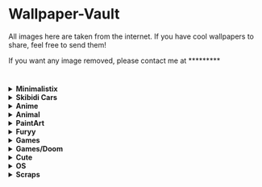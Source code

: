 
# Wallpaper-Vault
All images here are taken from the internet. If you have cool wallpapers to share, feel free to send them!  

If you want any image removed, please contact me at *********  
#
<details>
  <summary><b>Minimalistix</b></summary>

  <img src="https://raw.githubusercontent.com/T4tze/Wallpaper-Vault/main/Wallpaper/Minimalistix/1i918gwz1gl61.png" width="300">

  <img src="https://raw.githubusercontent.com/T4tze/Wallpaper-Vault/main/Wallpaper/Minimalistix/1v6mcuhne1851.jpg" width="300">

  <img src="https://raw.githubusercontent.com/T4tze/Wallpaper-Vault/main/Wallpaper/Minimalistix/5DCF79F9-6124-4DBD-925E-E5DEC87CF129.png" width="300">

  <img src="https://raw.githubusercontent.com/T4tze/Wallpaper-Vault/main/Wallpaper/Minimalistix/a_blue_sky_with_clouds.png" width="300">

  <img src="https://raw.githubusercontent.com/T4tze/Wallpaper-Vault/main/Wallpaper/Minimalistix/black5_unicat.png" width="300">

  <img src="https://raw.githubusercontent.com/T4tze/Wallpaper-Vault/main/Wallpaper/Minimalistix/cat-waves.png" width="300">

  <img src="https://raw.githubusercontent.com/T4tze/Wallpaper-Vault/main/Wallpaper/Minimalistix/dark-cat-rosewater.png" width="300">

  <img src="https://raw.githubusercontent.com/T4tze/Wallpaper-Vault/main/Wallpaper/Minimalistix/darkroad.jpg" width="300">

  <img src="https://raw.githubusercontent.com/T4tze/Wallpaper-Vault/main/Wallpaper/Minimalistix/kuromi.png" width="300">

  <img src="https://raw.githubusercontent.com/T4tze/Wallpaper-Vault/main/Wallpaper/Minimalistix/m90bb95n3m651.jpg" width="300">

  <img src="https://raw.githubusercontent.com/T4tze/Wallpaper-Vault/main/Wallpaper/Minimalistix/ramen.png" width="300">

  <img src="https://raw.githubusercontent.com/T4tze/Wallpaper-Vault/main/Wallpaper/Minimalistix/rrbltiehz7b31.png" width="300">

  <img src="https://raw.githubusercontent.com/T4tze/Wallpaper-Vault/main/Wallpaper/Minimalistix/seven_elements_catpuccin.jpg" width="300">

  <img src="https://raw.githubusercontent.com/T4tze/Wallpaper-Vault/main/Wallpaper/Minimalistix/wp6257053-1426380771.jpg" width="300">

</details>

<details>
  <summary><b>Skibidi Cars</b></summary>

  <img src="https://raw.githubusercontent.com/T4tze/Wallpaper-Vault/main/Wallpaper/Skibidi Cars/8dc2effb81374274946f18b631f60bcb.png" width="300">

</details>

<details>
  <summary><b>Anime</b></summary>

  <img src="https://raw.githubusercontent.com/T4tze/Wallpaper-Vault/main/Wallpaper/Anime/123123123.jpg" width="300">

  <img src="https://raw.githubusercontent.com/T4tze/Wallpaper-Vault/main/Wallpaper/Anime/1293442.jpg" width="300">

  <img src="https://raw.githubusercontent.com/T4tze/Wallpaper-Vault/main/Wallpaper/Anime/1313754.png" width="300">

  <img src="https://raw.githubusercontent.com/T4tze/Wallpaper-Vault/main/Wallpaper/Anime/1351642.png" width="300">

  <img src="https://raw.githubusercontent.com/T4tze/Wallpaper-Vault/main/Wallpaper/Anime/1675353344315123.jpg" width="300">

  <img src="https://raw.githubusercontent.com/T4tze/Wallpaper-Vault/main/Wallpaper/Anime/2ada1ecdc8644e74b98ef8e0df24dec552672720-5333x3000.png" width="300">

  <img src="https://raw.githubusercontent.com/T4tze/Wallpaper-Vault/main/Wallpaper/Anime/3f22c1bb4cac46cd8035430a84a583d1.jpg" width="300">

  <img src="https://raw.githubusercontent.com/T4tze/Wallpaper-Vault/main/Wallpaper/Anime/9bb36f96678c59b27743be346dbcfb9b.jpg" width="300">

  <img src="https://raw.githubusercontent.com/T4tze/Wallpaper-Vault/main/Wallpaper/Anime/Afternoon.png" width="300">

  <img src="https://raw.githubusercontent.com/T4tze/Wallpaper-Vault/main/Wallpaper/Anime/Copia_de_wallpaperflare.com_wallpaper_7.jpg" width="300">

  <img src="https://raw.githubusercontent.com/T4tze/Wallpaper-Vault/main/Wallpaper/Anime/a_cartoon_of_a_woman_with_glasses.png" width="300">

  <img src="https://raw.githubusercontent.com/T4tze/Wallpaper-Vault/main/Wallpaper/Anime/anime-girl-with-cap-smoking-4k-wallpaper-uhdpaper.com-7123456j.png" width="300">

  <img src="https://raw.githubusercontent.com/T4tze/Wallpaper-Vault/main/Wallpaper/Anime/cat.png" width="300">

  <img src="https://raw.githubusercontent.com/T4tze/Wallpaper-Vault/main/Wallpaper/Anime/hatsune-miku-twin-ponytails-jl.jpg" width="300">

  <img src="https://raw.githubusercontent.com/T4tze/Wallpaper-Vault/main/Wallpaper/Anime/image.png" width="300">

  <img src="https://raw.githubusercontent.com/T4tze/Wallpaper-Vault/main/Wallpaper/Anime/imageee.png" width="300">

  <img src="https://raw.githubusercontent.com/T4tze/Wallpaper-Vault/main/Wallpaper/Anime/mocha.png" width="300">

  <img src="https://raw.githubusercontent.com/T4tze/Wallpaper-Vault/main/Wallpaper/Anime/some-chineese-angel-idk.png" width="300">

  <img src="https://raw.githubusercontent.com/T4tze/Wallpaper-Vault/main/Wallpaper/Anime/sousou-no-frieren-4.png" width="300">

  <img src="https://raw.githubusercontent.com/T4tze/Wallpaper-Vault/main/Wallpaper/Anime/swappy-20250221_133945.png" width="300">

  <img src="https://raw.githubusercontent.com/T4tze/Wallpaper-Vault/main/Wallpaper/Anime/talvez_novo_wallpaper_2.png" width="300">

  <img src="https://raw.githubusercontent.com/T4tze/Wallpaper-Vault/main/Wallpaper/Anime/this-game-has-top-notch-cinematic-cutscenes-that-shines-v0-sd0kb3irsadd1.png" width="300">

  <img src="https://raw.githubusercontent.com/T4tze/Wallpaper-Vault/main/Wallpaper/Anime/tn-lain.jpeg" width="300">

  <img src="https://raw.githubusercontent.com/T4tze/Wallpaper-Vault/main/Wallpaper/Anime/wahtpflus1471.png" width="300">

  <img src="https://raw.githubusercontent.com/T4tze/Wallpaper-Vault/main/Wallpaper/Anime/wallhaven-m3j731_3840x2160.png" width="300">

  <img src="https://raw.githubusercontent.com/T4tze/Wallpaper-Vault/main/Wallpaper/Anime/wallhaven-o5q7mp_1280x800.png" width="300">

  <img src="https://raw.githubusercontent.com/T4tze/Wallpaper-Vault/main/Wallpaper/Anime/wallpaper.png" width="300">

</details>

<details>
  <summary><b>Animal</b></summary>

  <img src="https://raw.githubusercontent.com/T4tze/Wallpaper-Vault/main/Wallpaper/Animal/2902820-1933823862.jpg" width="300">

  <img src="https://raw.githubusercontent.com/T4tze/Wallpaper-Vault/main/Wallpaper/Animal/mgaoqgmu9pq61.jpg" width="300">

  <img src="https://raw.githubusercontent.com/T4tze/Wallpaper-Vault/main/Wallpaper/Animal/vecyhqfxxkg31.png" width="300">

  <img src="https://raw.githubusercontent.com/T4tze/Wallpaper-Vault/main/Wallpaper/Animal/wallhaven-p9qvge.png" width="300">

</details>

<details>
  <summary><b>PaintArt</b></summary>

  <img src="https://raw.githubusercontent.com/T4tze/Wallpaper-Vault/main/Wallpaper/PaintArt/oo8hu88g5pg61.png" width="300">

</details>

<details>
  <summary><b>Furyy</b></summary>

  <img src="https://raw.githubusercontent.com/T4tze/Wallpaper-Vault/main/Wallpaper/Furyy/Dream_library_time_water_mayflower_notebook_full_art.png" width="300">

  <img src="https://raw.githubusercontent.com/T4tze/Wallpaper-Vault/main/Wallpaper/Furyy/chill2.png" width="300">

  <img src="https://raw.githubusercontent.com/T4tze/Wallpaper-Vault/main/Wallpaper/Furyy/pose.png" width="300">

  <img src="https://raw.githubusercontent.com/T4tze/Wallpaper-Vault/main/Wallpaper/Furyy/pride.jpg" width="300">

  <img src="https://raw.githubusercontent.com/T4tze/Wallpaper-Vault/main/Wallpaper/Furyy/savage.jpg" width="300">

</details>

<details>
  <summary><b>Games</b></summary>

  <img src="https://raw.githubusercontent.com/T4tze/Wallpaper-Vault/main/Wallpaper/Games/7qqa10fcfkt41.jpg" width="300">

  <img src="https://raw.githubusercontent.com/T4tze/Wallpaper-Vault/main/Wallpaper/Games/IMG_4918.jpg" width="300">

  <img src="https://raw.githubusercontent.com/T4tze/Wallpaper-Vault/main/Wallpaper/Games/IMG_4919.jpg" width="300">

  <img src="https://raw.githubusercontent.com/T4tze/Wallpaper-Vault/main/Wallpaper/Games/IMG_4920.jpg" width="300">

  <img src="https://raw.githubusercontent.com/T4tze/Wallpaper-Vault/main/Wallpaper/Games/bg3.jpg" width="300">

  <img src="https://raw.githubusercontent.com/T4tze/Wallpaper-Vault/main/Wallpaper/Games/eulwc5sqoan61.png" width="300">

  <img src="https://raw.githubusercontent.com/T4tze/Wallpaper-Vault/main/Wallpaper/Games/shill2.jpg" width="300">

  <img src="https://raw.githubusercontent.com/T4tze/Wallpaper-Vault/main/Wallpaper/Games/wallhaven-6dvkpl_3840x2160.png" width="300">

</details>

<details>
  <summary><b>Games/Doom</b></summary>

  <img src="https://raw.githubusercontent.com/T4tze/Wallpaper-Vault/main/Wallpaper/Games/Doom/GBZ25BxXgAArOBH.jpg" width="300">

  <img src="https://raw.githubusercontent.com/T4tze/Wallpaper-Vault/main/Wallpaper/Games/Doom/doom-the-dark-ages-2025-vc.jpg" width="300">

  <img src="https://raw.githubusercontent.com/T4tze/Wallpaper-Vault/main/Wallpaper/Games/Doom/doom-the-dark-ages-my.jpg" width="300">

</details>

<details>
  <summary><b>Cute</b></summary>

  <img src="https://raw.githubusercontent.com/T4tze/Wallpaper-Vault/main/Wallpaper/Cute/01d35a1a9b91cdcafe85bc9b9db2c1c6.jpg" width="300">

  <img src="https://raw.githubusercontent.com/T4tze/Wallpaper-Vault/main/Wallpaper/Cute/gs144fb3ev5e1.png" width="300">

</details>

<details>
  <summary><b>OS</b></summary>

  <img src="https://raw.githubusercontent.com/T4tze/Wallpaper-Vault/main/Wallpaper/OS/EndeavourOS-DrWho-3840x2160.png" width="300">

  <img src="https://raw.githubusercontent.com/T4tze/Wallpaper-Vault/main/Wallpaper/OS/Fedora.png" width="300">

  <img src="https://raw.githubusercontent.com/T4tze/Wallpaper-Vault/main/Wallpaper/OS/SPOILER__archi_.png" width="300">

  <img src="https://raw.githubusercontent.com/T4tze/Wallpaper-Vault/main/Wallpaper/OS/WINDOWS_CLEAN.png" width="300">

  <img src="https://raw.githubusercontent.com/T4tze/Wallpaper-Vault/main/Wallpaper/OS/hder59l7zw051.png" width="300">

</details>

<details>
  <summary><b>Scraps</b></summary>

  <img src="https://raw.githubusercontent.com/T4tze/Wallpaper-Vault/main/Wallpaper/Scraps/1243346.png" width="300">

  <img src="https://raw.githubusercontent.com/T4tze/Wallpaper-Vault/main/Wallpaper/Scraps/42.png" width="300">

  <img src="https://raw.githubusercontent.com/T4tze/Wallpaper-Vault/main/Wallpaper/Scraps/45.png" width="300">

  <img src="https://raw.githubusercontent.com/T4tze/Wallpaper-Vault/main/Wallpaper/Scraps/Cloudsday.jpg" width="300">

  <img src="https://raw.githubusercontent.com/T4tze/Wallpaper-Vault/main/Wallpaper/Scraps/Lowpoly_Street.png" width="300">

  <img src="https://raw.githubusercontent.com/T4tze/Wallpaper-Vault/main/Wallpaper/Scraps/Night_City.png" width="300">

  <img src="https://raw.githubusercontent.com/T4tze/Wallpaper-Vault/main/Wallpaper/Scraps/Pastel-Window.png" width="300">

  <img src="https://raw.githubusercontent.com/T4tze/Wallpaper-Vault/main/Wallpaper/Scraps/a_Tokyo_Night.png" width="300">

  <img src="https://raw.githubusercontent.com/T4tze/Wallpaper-Vault/main/Wallpaper/Scraps/a_road_with_cars_and_buildings_in_the_background.png" width="300">

  <img src="https://raw.githubusercontent.com/T4tze/Wallpaper-Vault/main/Wallpaper/Scraps/bluePixelWallpaper.jpg" width="300">

  <img src="https://raw.githubusercontent.com/T4tze/Wallpaper-Vault/main/Wallpaper/Scraps/curved_thunder.png" width="300">

  <img src="https://raw.githubusercontent.com/T4tze/Wallpaper-Vault/main/Wallpaper/Scraps/m23bwh4n0x151.png" width="300">

  <img src="https://raw.githubusercontent.com/T4tze/Wallpaper-Vault/main/Wallpaper/Scraps/rocket_launch.png" width="300">

  <img src="https://raw.githubusercontent.com/T4tze/Wallpaper-Vault/main/Wallpaper/Scraps/wallhaven-2ymp5g.png" width="300">

</details>

